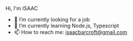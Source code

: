  Hi, I'm ISAAC


- 🔭 I’m currently looking for a job
- 🌱 I’m currently learning Node.js, Typescript 
- 📫 How to reach me: isaacbarcroft@gmail.com


